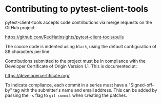 # Contributing to pytest-client-tools

pytest-client-tools accepts code contributions via merge requests
on the GitHub project:

https://github.com/RedHatInsights/pytest-client-tools/pulls

The source code is indented using `black`, using the default configuration of
88 characters per line.

Contributions submitted to the project must be in compliance with the
Developer Certificate of Origin Version 1.1. This is documented at:

https://developercertificate.org/

To indicate compliance, each commit in a series must have a "Signed-off-by"
tag with the submitter's name and email address. This can be added by passing
the ``-s`` flag to ``git commit`` when creating the patches.
